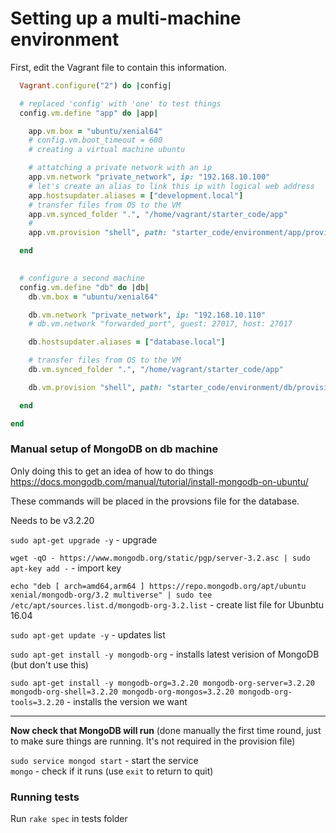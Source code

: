 # Setting up a multi-machine environment
First, edit the Vagrant file to contain this information.

``` ruby  
  Vagrant.configure("2") do |config|

  # replaced 'config' with 'one' to test things
  config.vm.define "app" do |app|

    app.vm.box = "ubuntu/xenial64"
    # config.vm.boot_timeout = 600
    # creating a virtual machine ubuntu

    # attatching a private network with an ip
    app.vm.network "private_network", ip: "192.168.10.100"
    # let's create an alias to link this ip with logical web address
    app.hostsupdater.aliases = ["development.local"]
    # transfer files from OS to the VM
    app.vm.synced_folder ".", "/home/vagrant/starter_code/app"
    #
    app.vm.provision "shell", path: "starter_code/environment/app/provision.sh"

  end
  

  # configure a second machine
  config.vm.define "db" do |db|
    db.vm.box = "ubuntu/xenial64"

    db.vm.network "private_network", ip: "192.168.10.110"
    # db.vm.network "forwarded_port", guest: 27017, host: 27017

    db.hostsupdater.aliases = ["database.local"]

    # transfer files from OS to the VM
    db.vm.synced_folder ".", "/home/vagrant/starter_code/app"

    db.vm.provision "shell", path: "starter_code/environment/db/provision.sh"

  end

end
```

### Manual setup of MongoDB on db machine
Only doing this to get an idea of how to do things  
https://docs.mongodb.com/manual/tutorial/install-mongodb-on-ubuntu/  

These commands will be placed in the provsions file for the database.

Needs to be v3.2.20

`sudo apt-get upgrade -y` - upgrade  

`wget -qO - https://www.mongodb.org/static/pgp/server-3.2.asc | sudo apt-key add -` - import key  

`echo "deb [ arch=amd64,arm64 ] https://repo.mongodb.org/apt/ubuntu xenial/mongodb-org/3.2 multiverse" | sudo tee /etc/apt/sources.list.d/mongodb-org-3.2.list` - create list file for Ubunbtu 16.04  

`sudo apt-get update -y` - updates list  

`sudo apt-get install -y mongodb-org` - installs latest verision of MongoDB (but don't use this)  

`sudo apt-get install -y mongodb-org=3.2.20 mongodb-org-server=3.2.20 mongodb-org-shell=3.2.20 mongodb-org-mongos=3.2.20 mongodb-org-tools=3.2.20` - installs the version we want  

---

**Now check that MongoDB will run** (done manually the first time round, just to make sure things are running. It's not required in the provision file)  

`sudo service mongod start` - start the service  
`mongo` - check if it runs (use `exit` to return to quit)

### Running tests
Run `rake spec` in tests folder